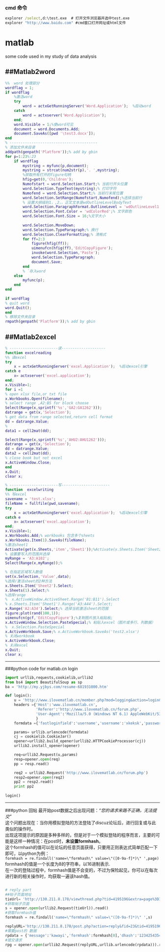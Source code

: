 ### cmd 命令
```bat
explorer /select,d:\test.exe  # 打开文件浏览器并选中test.exe
explorer "http://www.baidu.com" #cmd窗口打开网址或html文件
```

# matlab
some code used in my study of data analysis

##Matlab2word
-------------
```matlab
%%  word 处理部分
wordflag = 1;
if wordflag
    %激活word 
    try    
        word = actxGetRunningServer('Word.Application');  %启动word
    catch    
        word = actxserver('Word.Application'); 
    end;
    word.Visible = 1;%使word可见
    document = word.Documents.Add;
    document.SaveAs([pwd '\test3.docx']);
end
% ----------------------------------------
% 添加文件夹目录
addpath(genpath('Platform'));% add by gbin
for p=1:23%:23
    if wordflag
        mystring = myfunc(p,document);
        mystring = strcat(num2str(p),'. ',mystring);
        %获取所有打开的figure句柄
        hfig=get(0,'Children');
        Numofstart = word.Selection.Start;% 当前行开头位置
        word.Selection.TypeText(mystring);% 打印字符
        Numofend = word.Selection.Start;% 当前行末尾位置
        word.Selection.SetRange(Numofstart,Numofend);%选择当前行
        % 设置大纲级别1，,2，，正文文本是wdOutlineLevelBodyText  
        word.Selection.ParagraphFormat.OutlineLevel = 'wdOutlineLevel1';     
        word.Selection.Font.Color = 'wdColorRed';% 文字颜色
        word.Selection.Font.Size = 16;%文字大小
        
        word.Selection.MoveDown;
        word.Selection.TypeParagraph;% 换行
        word.Selection.ClearFormatting;% 清格式
        for ff=2:3
            figure(hfig(ff));
            uimenufcn(hfig(ff),'EditCopyFigure');
            invoke(word.Selection,'Paste');
            word.Selection.TypeParagraph;
            document.Save;
        end
        % ´存入word
    else
        myfunc(p);
    end
end
 
if wordflag
% quit word
word.Quit();
end
% 移除文件夹目录
rmpath(genpath('Platform'));% add by gbin
```
##Matlab2excel
-------------
```matlab
% ----------------------读--------------------
function excelreading
%% 读excel
try
    x = actxGetRunningServer('excel.Application');  %启动excel引擎
catch e
    x= actxserver('excel.application');
end;
x.Visible=1; 
for i =1
% open xlsx file,or txt file 
x.Workbooks.Open(filename);
% select range ,A2:B5 for block choose
Select(Range(x,sprintf('%s','GA2:GA1262')));
datrange = get(x,'Selection');
% get data from range selected,return cell format 
dd = datrange.Value;
% 
data1 = cell2mat(dd);

Select(Range(x,sprintf('%s','AHU2:AHU1262')));
datrange = get(x,'Selection');
dd = datrange.Value;
data2 = cell2mat(dd);
% close book but not excel
x.ActiveWindow.Close;
end
x.Quit;
clear x;
```
```matlab
% ----------------------写----------------------
function  excelwriting
%% 写excel
savename = 'test.xlsx';
fileName = fullfile(pwd,savename);
try
    x = actxGetRunningServer('excel.Application');  %启动excel引擎
catch e
    x= actxserver('excel.application');
end;
x.Visible=1; 
x.Workbooks.Add;% workbooks 包含多个sheets
x.Workbooks.Item(1).SaveAs(fileName);
%激活sheet1
Activate(get(x.Sheets,'item','Sheet1'));%Activate(x.Sheets.Item('Sheet2'))
% 设置要写入的范围并选择
myRange = 'A3:A102';
Select(Range(x,myRange));%

% 在指定区域写入数值
set(x.Selection,'Value',data);
%选择/激活sheet的2种方法
x.Sheets.Item('Sheet2').Select;
x.Sheets(1).Select;%
%选择range
%  x.ActiveWindow.ActiveSheet.Range('B1:B11').Select
% x.Sheets.Item('Sheet1').Range('A3:A44').Select;
x.Range('A2:A34').Select;% 选择当前激活sheet的范围
figure;plot(rand(100,1));
uimenufcn(gcf,'EditCopyFigure');%复制图片放入粘贴板;
x.ActiveWindow.Selection.PasteSpecial;% 粘贴入excel（图片或多行、列数据）
%  x.Selection.PasteSpecial
x.ActiveWorkbook.Save;% x.ActiveWorkbook.SaveAs('test2.xlsx')
% 关闭workbook
x.ActiveWorkbook.Close;
% 关闭excel
x.Quit;
clear x;
```

---
###python code  for matlab.cn login 
```python
import urllib,requests,cookielib,urllib2
from bs4 import BeautifulSoup as sp
ba = 'http://my.yjbys.com/resume-681931000.htm'

def login():
    u = 'http://www.ilovematlab.cn/member.php?mod=logging&action=login&loginsubmit=yes&infloat=yes&lssubmit=yes&inajax=1'
    headers ={'Host':'www.ilovematlab.cn',
              'Referer':'http://www.ilovematlab.cn/forum.php',
              'User-Agent':'Mozilla/5.0 (Windows NT 6.1) AppleWebKit/537.36 (KHTML, like Gecko) Chrome/49.0.2623.75 Safari/537.36',
              }
    formdata ={'fastloginfield':'username','username':'xkeksk','password':'497de64f0553ceed29619ca3a76cc960','quickforward':'yes','handlekey':'ls'}

    params= urllib.urlencode(formdata)
    cj = cookielib.CookieJar()
    opener=urllib2.build_opener(urllib2.HTTPCookieProcessor(cj))
    urllib2.install_opener(opener)

    req=urllib2.Request(u,params)
    resp=opener.open(req)
    pp = resp.read()

    req2 = urllib2.Request('http://www.ilovematlab.cn/forum.php')
    resp2=opener.open(req2)
    pp2 = resp2.read()
    print pp2
    
login()    
```
---
###python 回帖
最开始post数据之后出现问题：*“您的请求来路不正确，无法提交”*<br>
这个问题出现在：当你用模拟登陆的方法登陆了discuz论坛后，进行回复或与此类似的操作时。<br>
出现这项提示的原因是多种多样的，但是对于一个模拟登陆的程序而言，主要的可能是这样一种情况：在post时，**未设置formhash**。<br>
这个formhash的值可以在论坛的任意页面获得，只要用正则表达式简单匹配一下即可，以python为例：<br>
```formhash = re.findall('name=\"formhash\" value=\"([0-9a-f]*)\" ',page)```<br>
formhash的值是一个长度为8的字符串，以16进制表示.<br>
在一次的登陆过程中，formhash值是不会变的，不过为保险起见，你可以在每次进行新的相关操作时，均获取一遍该hash值。<br>
```python

# reply part
##帖子页面地址
tieUrl= 'http://130.211.8.178/viewthread.php?tid=4195196&extra=page%3D1'
#获取帖子页面
s = opener.open(urllib2.Request(tieUrl)).read()
#获取formhash值
formhash = re.findall('name=\"formhash\" value=\"([0-9a-f]*)\" ',s)

replyURL='http://130.211.8.178/post.php?action=reply&fid=23&tid=4195196&extra=page%3D1&replysubmit=yes&infloat=yes&handlekey=fastpost&inajax=1'
#需要post的 数据
rpdata = {'message':'kawayi','formhash':formhash[0],'dhash':'12342543545335','usesig':'1'}
#提交请求
rpg = opener.open(urllib2.Request(replyURL,urllib.urlencode(rpdata))).read()
```
